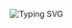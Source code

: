 <!-- MATRIX ASCII HEADER -->
<p align="center">
  <img src="https://readme-typing-svg.demolab.com?font=Fira+Code&size=22&duration=3000&pause=2000&color=32CD32&center=true&vCenter=true&width=440&lines=Hello%2C+I+am+Knutpfr!;Welcome+to+my+Profile;I+like+Web+Development!;Let's+build+cool+things+%F0%9F%9A%80" alt="Typing SVG" />
</p>

<!--- 

- 👋 Hi, I’m @knutpfr
- 👀 I’m interested in ...
- 🌱 I’m currently learning ...
- 💞️ I’m looking to collaborate on ...
- 📫 How to reach me ...


knutpfr/knutpfr is a ✨ special ✨ repository because its `README.md` (this file) appears on your GitHub profile.
You can click the Preview link to take a look at your changes.
--->

